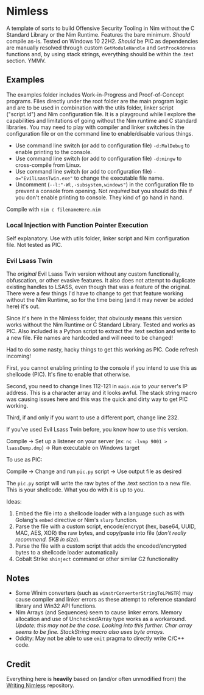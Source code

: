 # Nimless
A template of sorts to build Offensive Security Tooling in Nim without the C Standard Library or the Nim Runtime. Features the bare minimum. *Should* compile as-is. Tested on Windows 10 22H2. *Should* be PIC as dependencies are manually resolved through custom `GetModuleHandle` and `GetProcAddress` functions and, by using stack strings, everything should be within the .text section. YMMV.

## Examples
The examples folder includes Work-in-Progress and Proof-of-Concept programs. Files directly under the root folder are the main program logic and are to be used in combination with the utils folder, linker script ("script.ld") and Nim configuration file. It is a playground while I explore the capabilities and limitations of going without the Nim runtime and C standard libraries. You may need to play with compiler and linker switches in the configuration file or on the command line to enable/disable various things.

- Use command line switch (or add to configuration file) `-d:MalDebug` to enable printing to the console.
- Use command line switch (or add to configuration file) `-d:mingw` to cross-compile from Linux.
- Use command line switch (or add to configuration file) `-o="EvilLsassTwin.exe"` to change the executable file name.
- Uncomment (`--l:"-Wl,-subsystem,windows"`) in the configuration file to prevent a console from opening. Not *required* but you should do this if you don't enable printing to console. They kind of go hand in hand.

Compile with `nim c filenameHere.nim`

### Local Injection with Function Pointer Execution
Self explanatory. Use with utils folder, linker script and Nim configuration file. Not tested as PIC.

### Evil Lsass Twin
The *original* Evil Lsass Twin version without any custom functionality, obfuscation, or other evasive features. It also does not attempt to duplicate existing handles to LSASS, even though that was a feature of the original. There were a few things I'd have to change to get that feature working without the Nim Runtime, so for the time being (and it may never be added here) it's out. 

Since it's here in the Nimless folder, that obviously means this version works without the Nim Runtime or C Standard Library. Tested and works as PIC. Also included is a Python script to extract the .text section and write to a new file. File names are hardcoded and will need to be changed! 

Had to do some nasty, hacky things to get this working as PIC. Code refresh incoming! 

First, you cannot enabling printing to the console if you intend to use this as shellcode (PIC). It's fine to enable that otherwise.

Second, you need to change lines 112-121 in `main.nim` to *your* server's IP address. This is a character array and it looks awful. The stack string macro was causing issues here and this was the quick and dirty way to get PIC working.

Third, if and only if you want to use a different port, change line 232. 

If you've used Evil Lsass Twin before, you know how to use this version. 

Compile -> Set up a listener on your server (ex: `nc -lvnp 9001 > lsassDump.dmp`) -> Run executable on Windows target

To use as PIC:

Compile -> Change and run `pic.py` script -> Use output file as desired

The `pic.py` script will write the raw bytes of the .text section to a new file. This is your shellcode. What you do with it is up to you. 

Ideas:
1. Embed the file into a shellcode loader with a language such as with Golang's `embed` directive or Nim's `slurp` function.
2. Parse the file with a custom script, encode/encrypt (hex, base64, UUID, MAC, AES, XOR) the raw bytes, and copy/paste into file (*don't really recommend. 5KB in size*).
3. Parse the file with a custom script that adds the encoded/encrypted bytes to a shellcode loader automatically
4. Cobalt Strike `shinject` command or other similar C2 functionality

## Notes
- Some Winim converters (such as `winstrConverterStringToLPWSTR`) may cause compiler and linker errors as these attempt to reference standard library and Win32 API functions.
- Nim Arrays (and Sequences) seem to cause linker errors. Memory allocation and use of UncheckedArray type works as a workaround. *Update: this may not be the case. Looking into this further. Char array seems to be fine. StackString macro also uses byte arrays.*
- Oddity: May not be able to use `emit` pragma to directly write C/C++ code.

## Credit
Everything here is **heavily** based on (and/or often unmodified from) the [Writing Nimless](https://github.com/m4ul3r/writing_nimless/tree/main) repository. 
